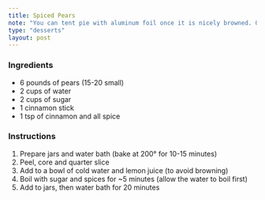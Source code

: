```yaml
---
title: Spiced Pears
note: "You can tent pie with aluminum foil once it is nicely browned. Once juices start bubbling, the pie is good to go"
type: "desserts"
layout: post
---
```


### Ingredients

- 6 pounds of pears (15-20 small)
- 2 cups of water
- 2 cups of sugar
- 1 cinnamon stick
- 1 tsp of cinnamon and all spice

### Instructions

1. Prepare jars and water bath (bake at 200&deg; for 10-15 minutes)
2. Peel, core and quarter slice
3. Add to a bowl of cold water and lemon juice (to avoid browning)
4. Boil with sugar and spices for ~5 minutes (allow the water to boil first)
5. Add to jars, then water bath for 20 minutes